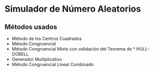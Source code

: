 # Simulador de Número Aleatorios
## Métodos usados
* Método de los Centros Cuadrados
* Método Congruencial
* Método Congruencial Mixto con validación del Teorema de * HULL-DOBELL
* Generador Multiplicativo
* Método Congruencial Lineal Combinado